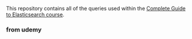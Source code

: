 This repository contains all of the queries used within the [Complete Guide to Elasticsearch course](https://l.codingexplained.com/course/elasticsearch?src=github).
### from udemy
